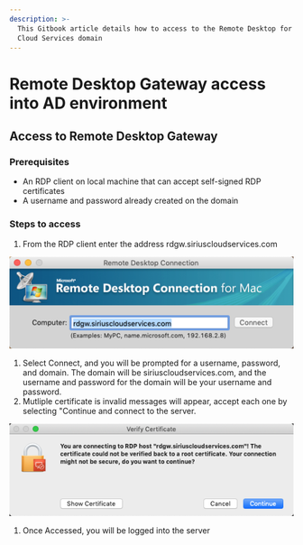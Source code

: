 ```yaml
---
description: >-
  This Gitbook article details how to access to the Remote Desktop for Sirius
  Cloud Services domain
---
```


# Remote Desktop Gateway access into AD environment

## Access to Remote Desktop Gateway

### Prerequisites

* An RDP client on local machine that can accept self-signed RDP certificates
* A username and password already created on the domain

### Steps to access

1. From the RDP client enter the address rdgw.siriuscloudservices.com

![](.gitbook/assets/image%20%282%29.png)

1. Select Connect, and you will be prompted for a username, password, and domain. The domain will be siriuscloudservices.com, and the username and password for the domain will be your username and password.
2.  Mutliple certificate is invalid messages will appear, accept each one by selecting "Continue and connect to the server.

![](.gitbook/assets/image%20%284%29.png)

1. Once Accessed, you will be logged into the server



